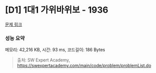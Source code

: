 # [D1] 1대1 가위바위보 - 1936 

[문제 링크](https://swexpertacademy.com/main/code/problem/problemDetail.do?contestProbId=AV5PjKXKALcDFAUq) 

### 성능 요약

메모리: 42,216 KB, 시간: 93 ms, 코드길이: 186 Bytes



> 출처: SW Expert Academy, https://swexpertacademy.com/main/code/problem/problemList.do